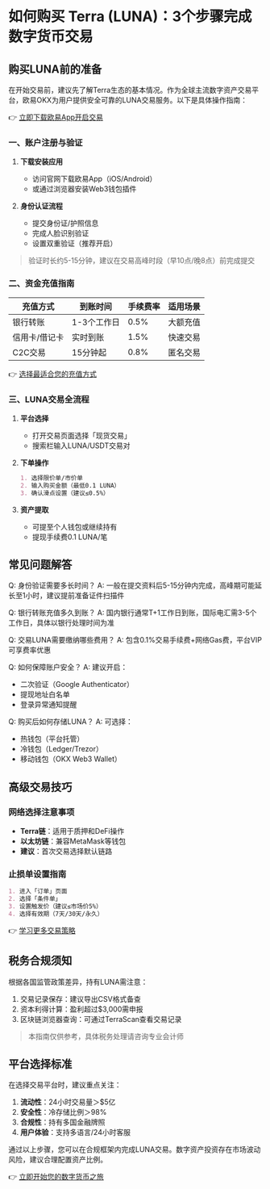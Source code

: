 # 如何购买 Terra (LUNA)：3个步骤完成数字货币交易

## 购买LUNA前的准备

在开始交易前，建议先了解Terra生态的基本情况。作为全球主流数字资产交易平台，欧易OKX为用户提供安全可靠的LUNA交易服务。以下是具体操作指南：

👉 [立即下载欧易App开启交易](https://bit.ly/okx_welcome)

### 一、账户注册与验证

1. **下载安装应用**
   - 访问官网下载欧易App（iOS/Android）
   - 或通过浏览器安装Web3钱包插件

2. **身份认证流程**
   - 提交身份证/护照信息
   - 完成人脸识别验证
   - 设置双重验证（推荐开启）

> 验证时长约5-15分钟，建议在交易高峰时段（早10点/晚8点）前完成提交

### 二、资金充值指南

| 充值方式 | 到账时间 | 手续费率 | 适用场景 |
|---------|----------|----------|----------|
| 银行转账 | 1-3个工作日 | 0.5% | 大额充值 |
| 信用卡/借记卡 | 实时到账 | 1.5% | 快速交易 |
| C2C交易 | 15分钟起 | 0.8% | 匿名交易 |

👉 [选择最适合您的充值方式](https://bit.ly/okx_welcome)

### 三、LUNA交易全流程

1. **平台选择**
   - 打开交易页面选择「现货交易」
   - 搜索栏输入LUNA/USDT交易对

2. **下单操作**
   ```markdown
   1. 选择限价单/市价单
   2. 输入购买金额（最低0.1 LUNA）
   3. 确认滑点设置（建议≤0.5%）
   ```

3. **资产提取**
   - 可提至个人钱包或继续持有
   - 提现手续费0.1 LUNA/笔

## 常见问题解答

Q: 身份验证需要多长时间？
A: 一般在提交资料后5-15分钟内完成，高峰期可能延长至1小时，建议提前准备证件扫描件

Q: 银行转账充值多久到账？
A: 国内银行通常T+1工作日到账，国际电汇需3-5个工作日，具体以银行处理时间为准

Q: 交易LUNA需要缴纳哪些费用？
A: 包含0.1%交易手续费+网络Gas费，平台VIP可享费率优惠

Q: 如何保障账户安全？
A: 建议开启：
   - 二次验证（Google Authenticator）
   - 提现地址白名单
   - 登录异常通知提醒

Q: 购买后如何存储LUNA？
A: 可选择：
   - 热钱包（平台托管）
   - 冷钱包（Ledger/Trezor）
   - 移动钱包（OKX Web3 Wallet）

## 高级交易技巧

### 网络选择注意事项
- **Terra链**：适用于质押和DeFi操作
- **以太坊链**：兼容MetaMask等钱包
- **建议**：首次交易选择默认链路

### 止损单设置指南
```markdown
1. 进入「订单」页面
2. 选择「条件单」
3. 设置触发价（建议≤市场价5%）
4. 选择有效期（7天/30天/永久）
```

👉 [学习更多交易策略](https://bit.ly/okx_welcome)

## 税务合规须知

根据各国监管政策差异，持有LUNA需注意：
1. 交易记录保存：建议导出CSV格式备查
2. 资本利得计算：盈利超过$3,000需申报
3. 区块链浏览器查询：可通过TerraScan查看交易记录

> 本指南仅供参考，具体税务处理请咨询专业会计师

## 平台选择标准

在选择交易平台时，建议重点关注：
1. **流动性**：24小时交易量＞$5亿
2. **安全性**：冷存储比例＞98%
3. **合规性**：持有多国金融牌照
4. **用户体验**：支持多语言/24小时客服

通过以上步骤，您可以在合规框架内完成LUNA交易。数字资产投资存在市场波动风险，建议合理配置资产比例。

👉 [立即开始您的数字货币之旅](https://bit.ly/okx_welcome)